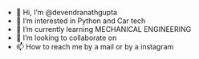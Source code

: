 - 👋 Hi, I’m @devendranathgupta
- 👀 I’m interested in Python and Car tech 
- 🌱 I’m currently learning MECHANICAL ENGINEERING
- 💞️ I’m looking to collaborate on 
- 📫 How to reach me by a mail or by a instagram 

<!---
devendranathgupta/devendranathgupta is a ✨ special ✨ repository because its `README.md` (this file) appears on your GitHub profile.
You can click the Preview link to take a look at your changes.
--->
